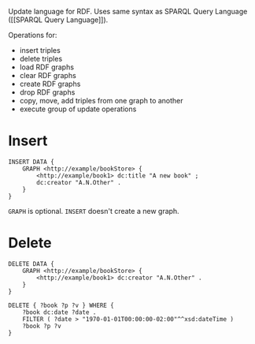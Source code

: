 Update language for RDF. Uses same syntax as SPARQL Query Language ([[SPARQL Query Language]]). 

Operations for:
- insert triples
- delete triples
- load RDF graphs
- clear RDF graphs
- create RDF graphs
- drop RDF graphs
- copy, move, add triples from one graph to another
- execute group of update operations


# Insert
```sparql
INSERT DATA {
	GRAPH <http://example/bookStore> {
		<http://example/book1> dc:title "A new book" ;
		dc:creator "A.N.Other" .
	}
}
```

`GRAPH` is optional. `INSERT` doesn't create a new graph.

# Delete
```sparql
DELETE DATA {
	GRAPH <http://example/bookStore> {
		<http://example/book1> dc:creator "A.N.Other" .
	}
}

DELETE { ?book ?p ?v } WHERE {
	?book dc:date ?date .
	FILTER ( ?date > "1970-01-01T00:00:00-02:00"^^xsd:dateTime )
	?book ?p ?v
}
```